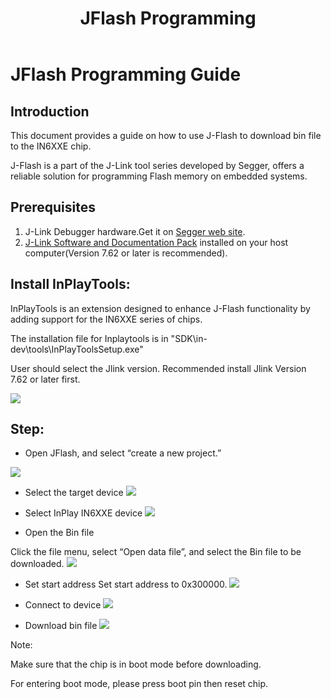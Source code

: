 ﻿---
title: "JFlash Programming"
---

# JFlash Programming Guide

## Introduction
This document provides a guide on how to use J-Flash to download bin file to the IN6XXE chip. 

J-Flash is a part of the J-Link tool series developed by Segger, offers a reliable solution for programming Flash memory on embedded systems.

## Prerequisites

1. J-Link Debugger hardware.Get it on [Segger web site](https://shop.segger.com/debug-trace-probes/debug-probes/j-link/j-link-base-classic).
2. [J-Link Software and Documentation Pack](https://www.segger.com/downloads/jlink/#J-LinkSoftwareAndDocumentationPack) installed on your host computer(Version 7.62 or later is recommended).
	

## Install InPlayTools:

InPlayTools is an extension designed to enhance J-Flash functionality by adding support for the IN6XXE series of chips.

The installation file for Inplaytools is in "SDK\in-dev\tools\InPlayToolsSetup.exe"

User should select the Jlink version. Recommended install Jlink Version 7.62 or later first.


![](/images/jflash0.png)



## Step:
- Open JFlash, and select “create a new project.”

![](/images/jflash1.png)

- Select the target device
![](/images/jflash2.png)

- Select InPlay IN6XXE device
![](/images/jflash3.png)

- Open the Bin file

Click the file menu, select “Open data file”, and select the Bin file to be downloaded.
![](/images/jflash4.png)

- Set start address
  Set start address to 0x300000.
  ![](/images/jflash5.png)


- Connect to device
  ![](/images/jflash6.png)

- Download bin file
  ![](/images/jflash7.png)

Note:

Make sure that the chip is in boot mode before downloading.

For entering boot mode, please press boot pin then reset chip.